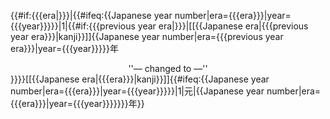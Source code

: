 {{#if:{{{era|}}}|{{#ifeq:{{Japanese year number|era={{{era}}}|year={{{year}}}}}|1|{{#if:{{{previous year era|}}}|[[{{Japanese era|{{{previous year era}}}|kanji}}]]{{Japanese year number|era={{{previous year era}}}|year={{{year}}}}}年
<div style="text-align: center;">''— changed to —''</div>}}}}<!--
-->[[{{Japanese era|{{{era}}}|kanji}}]]{{#ifeq:{{Japanese year number|era={{{era}}}|year={{{year}}}}}|1|元|{{Japanese year number|era={{{era}}}|year={{{year}}}}}}}年}}